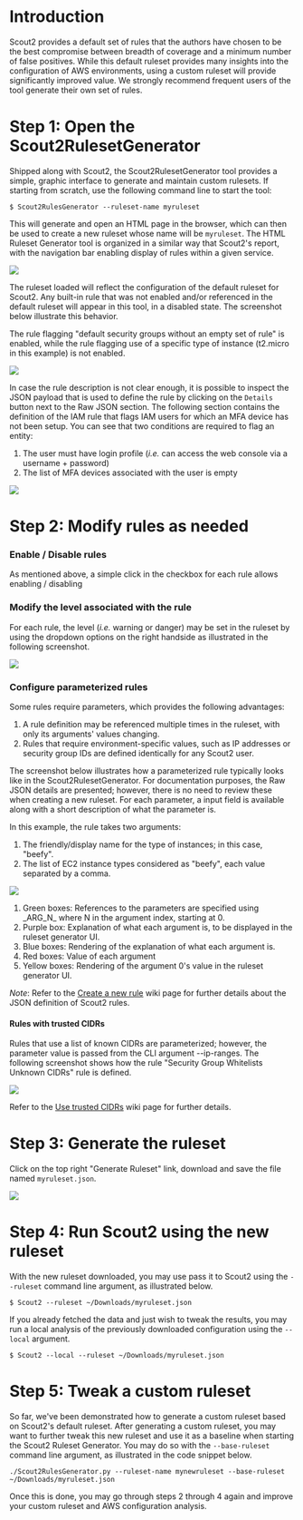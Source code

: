 # Introduction

Scout2 provides a default set of rules that the authors have chosen to be the best compromise between breadth of coverage and a minimum number of false positives. While this default ruleset provides many insights into the configuration of AWS environments, using a custom ruleset will provide significantly improved value. We strongly recommend frequent users of the tool generate their own set of rules.

# Step 1: Open the Scout2RulesetGenerator

Shipped along with Scout2, the Scout2RulesetGenerator tool provides a simple, graphic interface to generate and maintain custom rulesets. If starting from scratch, use the following command line to start the tool:


```
$ Scout2RulesGenerator --ruleset-name myruleset
```

This will generate and open an HTML page in the browser, which can then be used to create a new ruleset whose name will be `myruleset`. The HTML Ruleset Generator tool is organized in a similar way that Scout2's report, with the navigation bar enabling display of rules within a given service.

![](https://github.com/nccgroup/Scout2/wiki/images/scout2-rulesetgenerator-001.png)

The ruleset loaded will reflect the configuration of the default ruleset for Scout2. Any built-in rule that was not enabled and/or referenced in the default ruleset will appear in this tool, in a disabled state. The screenshot below illustrate this behavior.

The rule flagging "default security groups without an empty set of rule" is enabled, while the rule flagging use of a specific type of instance (t2.micro in this example) is not enabled.

![](https://github.com/nccgroup/Scout2/wiki/images/scout2-rulesetgenerator-002.png)

In case the rule description is not clear enough, it is possible to inspect the JSON payload that is used to define the rule by clicking on the `Details` button next to the Raw JSON section. The following section contains the definition of the IAM rule that flags IAM users for which an MFA device has not been setup. You can see that two conditions are required to flag an entity:

1. The user must have login profile (_i.e._ can access the web console via a username + password)
2. The list of MFA devices associated with the user is empty

![](https://github.com/nccgroup/Scout2/wiki/images/scout2-rulesetgenerator-004.png)

# Step 2: Modify rules as needed

### Enable / Disable rules

As mentioned above, a simple click in the checkbox for each rule allows enabling / disabling 

### Modify the level associated with the rule

For each rule, the level (_i.e._ warning or danger) may be set in the ruleset by using the dropdown options on the right handside as illustrated in the following screenshot.

![](https://github.com/nccgroup/Scout2/wiki/images/scout2-rulesetgenerator-003.png)

### Configure parameterized rules

Some rules require parameters, which provides the following advantages:

1. A rule definition may be referenced multiple times in the ruleset, with only its arguments' values changing.
2. Rules that require environment-specific values, such as IP addresses or security group IDs are defined identically for any Scout2 user.

The screenshot below illustrates how a parameterized rule typically looks like in the Scout2RulesetGenerator. For documentation purposes, the Raw JSON details are presented; however, there is no need to review these when creating a new ruleset. For each parameter, a input field is available along with a short description of what the parameter is.

In this example, the rule takes two arguments:

1. The friendly/display name for the type of instances; in this case, "beefy".
2. The list of EC2 instance types considered as "beefy", each value separated by a comma.

![](https://github.com/nccgroup/Scout2/wiki/images/scout2-rulesetgenerator-005.png)

1. Green boxes: References to the parameters are specified using \_ARG\_N\_ where N in the argument index, starting at 0.
2. Purple box: Explanation of what each argument is, to be displayed in the ruleset generator UI.
3. Blue boxes: Rendering of the explanation of what each argument is.
4. Red boxes: Value of each argument
5. Yellow boxes: Rendering of the argument 0's value in the ruleset generator UI.

_Note_: Refer to the [Create a new rule](https://github.com/nccgroup/Scout2/wiki/HowTo:-Create-a-new-rule) wiki page for further details about the JSON definition of Scout2 rules.

#### Rules with trusted CIDRs

Rules that use a list of known CIDRs are parameterized; however, the parameter value is passed from the CLI argument --ip-ranges. The following screenshot shows how the rule "Security Group Whitelists Unknown CIDRs" rule is defined.

![](https://github.com/nccgroup/Scout2/wiki/images/scout2-rulesetgenerator-006.png)

Refer to the [Use trusted CIDRs](https://github.com/nccgroup/Scout2/wiki/HowTo:-Use-a-list-of-trusted-CIDRs) wiki page for further details. 

# Step 3: Generate the ruleset

Click on the top right "Generate Ruleset" link, download and save the file named `myruleset.json`. 

![](https://github.com/nccgroup/Scout2/wiki/images/scout2-rulesetgenerator-007.png)

# Step 4: Run Scout2 using the new ruleset

With the new ruleset downloaded, you may use pass it to Scout2 using the `--ruleset` command line argument, as illustrated below.

```
$ Scout2 --ruleset ~/Downloads/myruleset.json
```

If you already fetched the data and just wish to tweak the results, you may run a local analysis of the previously downloaded configuration using the `--local` argument.

```
$ Scout2 --local --ruleset ~/Downloads/myruleset.json
```

# Step 5: Tweak a custom ruleset

So far, we've been demonstrated how to generate a custom ruleset based on Scout2's default ruleset. After generating a custom ruleset, you may want to further tweak this new ruleset and use it as a baseline when starting the Scout2 Ruleset Generator. You may do so with the `--base-ruleset` command line argument, as illustrated in the code snippet below.

```
./Scout2RulesGenerator.py --ruleset-name mynewruleset --base-ruleset ~/Downloads/myruleset.json
```

Once this is done, you may go through steps 2 through 4 again and improve your custom ruleset and AWS configuration analysis.
